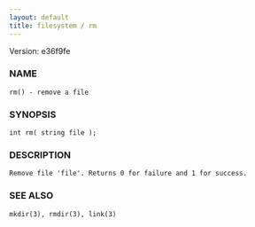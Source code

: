 ```yaml
---
layout: default
title: filesystem / rm
---
```


Version: e36f9fe




### NAME
    rm() - remove a file


### SYNOPSIS
    int rm( string file );


### DESCRIPTION
    Remove file 'file'. Returns 0 for failure and 1 for success.


### SEE ALSO
    mkdir(3), rmdir(3), link(3)



